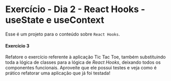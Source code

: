 # Exercício - Dia 2 - React Hooks - useState e useContext

Esse é um projeto para o conteúdo sobre `React Hooks`.

#### Exercício 3

Refatore o exercício referente à aplicação Tic Tac Toe, também substituindo toda a lógica de classes para a lógica de _React Hooks_, deixando todos os componentes funcionais. Aproveite que ele possui testes e veja como é prático refatorar uma aplicação que já foi testada!
